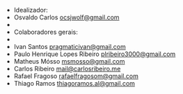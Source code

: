 * Idealizador:
* Osvaldo Carlos <ocsjwolf@gmail.com>
* 
* Colaboradores gerais:
*
* Ivan Santos <pragmaticivan@gmail.com>
* Paulo Henrique Lopes Ribeiro <plribeiro3000@gmail.com>
* Matheus Mósso <msmosso@gmail.com>
* Carlos Ribeiro <mail@carlosribeiro.me>
* Rafael Fragoso <rafaelfragosom@gmail.com>
* Thiago Ramos <thiagoramos.al@gmail.com>
